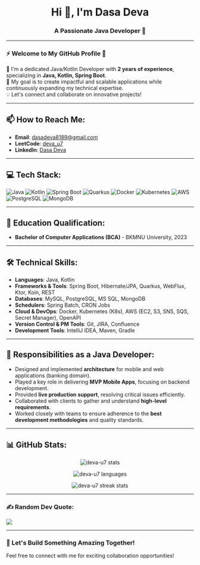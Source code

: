 <h1 align="center">Hi 👋, I'm Dasa Deva</h1>
<h3 align="center">A Passionate Java Developer 🌟</h3>

---

### ⚡ Welcome to My GitHub Profile 🚀  
🔭 I'm a dedicated Java/Kotlin Developer with **2 years of experience**, specializing in **Java, Kotlin, Spring Boot**.  
🎯 My goal is to create impactful and scalable applications while continuously expanding my technical expertise.  
💡 Let's connect and collaborate on innovative projects!

---

## 📫 How to Reach Me:
- **Email**: dasadeva8189@gmail.com  
- **LeetCode**: [deva_u7](https://leetcode.com/deva_u7/)  
- **LinkedIn**: [Dasa Deva](https://www.linkedin.com/in/deva-u7/)

---

## 💻 Tech Stack:
![Java](https://img.shields.io/badge/java-%23ED8B00.svg?style=plastic&logo=openjdk&logoColor=white) 
![Kotlin](https://img.shields.io/badge/kotlin-%230095D5.svg?style=plastic&logo=kotlin&logoColor=white) 
![Spring Boot](https://img.shields.io/badge/springboot-%236DB33F.svg?style=plastic&logo=springboot&logoColor=white) 
![Quarkus](https://img.shields.io/badge/quarkus-%23202429.svg?style=plastic&logo=quarkus&logoColor=white)
![Docker](https://img.shields.io/badge/docker-%230db7ed.svg?style=plastic&logo=docker&logoColor=white) 
![Kubernetes](https://img.shields.io/badge/kubernetes-%23326ce5.svg?style=plastic&logo=kubernetes&logoColor=white) 
![AWS](https://img.shields.io/badge/aws-%23FF9900.svg?style=plastic&logo=amazonaws&logoColor=white)  
![PostgreSQL](https://img.shields.io/badge/postgresql-%23336791.svg?style=plastic&logo=postgresql&logoColor=white) 
![MongoDB](https://img.shields.io/badge/mongodb-%2347A248.svg?style=plastic&logo=mongodb&logoColor=white) 

---

## 🌟 Education Qualification:
- **Bachelor of Computer Applications (BCA)** - BKMNU University, 2023

---

## 🛠️ Technical Skills:
- **Languages**: Java, Kotlin  
- **Frameworks & Tools**: Spring Boot, Hibernate/JPA, Quarkus, WebFlux, Ktor, Koin, REST  
- **Databases**: MySQL, PostgreSQL, MS SQL, MongoDB  
- **Schedulers**: Spring Batch, CRON Jobs  
- **Cloud & DevOps**: Docker, Kubernetes (K8s), AWS (EC2, S3, SNS, SQS, Secret Manager), OpenAPI  
- **Version Control & PM Tools**: Git, JIRA, Confluence  
- **Development Tools**: IntelliJ IDEA, Maven, Gradle  

---

## 🎯 Responsibilities as a Java Developer:
- Designed and implemented **architecture** for mobile and web applications (banking domain).  
- Played a key role in delivering **MVP Mobile Apps**, focusing on backend development.  
- Provided **live production support**, resolving critical issues efficiently.  
- Collaborated with clients to gather and understand **high-level requirements**.  
- Worked closely with teams to ensure adherence to the **best development methodologies** and quality standards.  

---

## 📊 GitHub Stats:
<p align="center">
  <img src="https://github-readme-stats.vercel.app/api?username=deva-u7&show_icons=true&locale=en" alt="deva-u7 stats" />  
</p>
<p align="center">
  <img src="https://github-readme-stats.vercel.app/api/top-langs?username=deva-u7&show_icons=true&locale=en&layout=compact" alt="deva-u7 languages" />
</p>
<p align="center">
  <img src="https://github-readme-streak-stats.herokuapp.com/?user=deva-u7&" alt="deva-u7 streak stats" />
</p>

---

### ✍️ Random Dev Quote:
![](https://quotes-github-readme.vercel.app/api?type=horizontal&theme=gruvbox)

---

### 🚀 Let's Build Something Amazing Together!
Feel free to connect with me for exciting collaboration opportunities!

